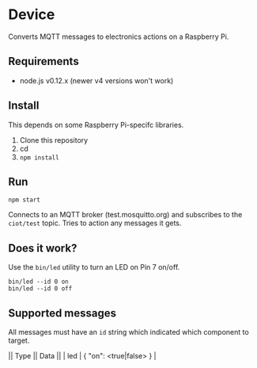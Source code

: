 Device
==

Converts MQTT messages to electronics actions on a Raspberry Pi.

## Requirements

- node.js v0.12.x (newer v4 versions won't work)

## Install

This depends on some Raspberry Pi-specifc libraries.

1. Clone this repository
2. cd <repo-dir>
3. `npm install`

## Run

    npm start

Connects to an MQTT broker (test.mosquitto.org) and subscribes to the `ciot/test` topic. Tries to action any messages it gets.

## Does it work?

Use the `bin/led` utility to turn an LED on Pin 7 on/off.

    bin/led --id 0 on
    bin/led --id 0 off

## Supported messages

All messages must have an `id` string which indicated which component to target.

|| Type || Data                    ||
|  led  |  { "on": <true|false> }   |
